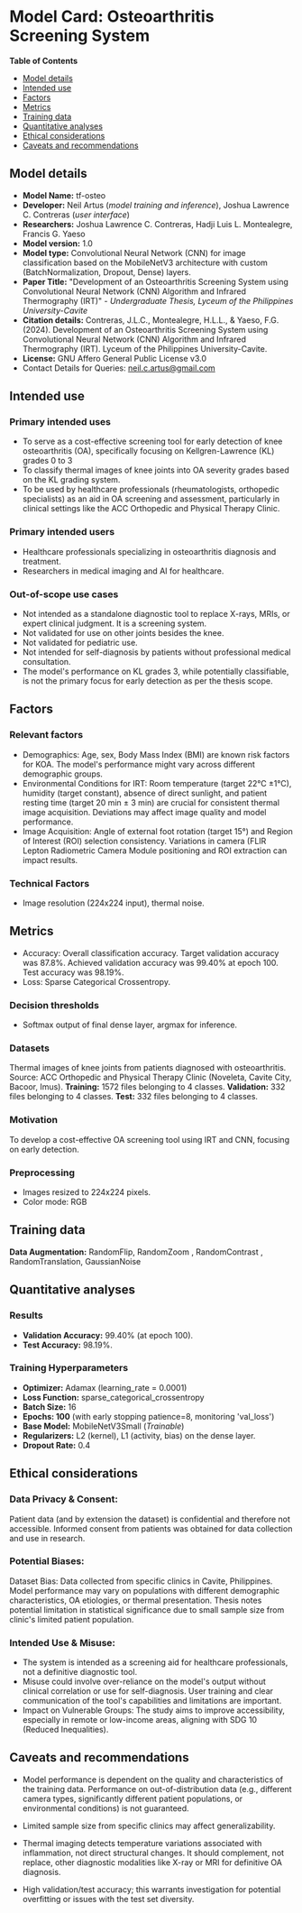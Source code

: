 # Model Card: Osteoarthritis Screening System 

**Table of Contents**

- [Model details](#model-details)
- [Intended use](#intended-use)
- [Factors](#factors)
- [Metrics](#metrics)
- [Training data](#training-data)
- [Quantitative analyses](#quantitative-analyses)
- [Ethical considerations](#ethical-considerations)
- [Caveats and recommendations](#caveats-and-recommendations)

## Model details

- **Model Name:** tf-osteo
- **Developer:** Neil Artus (*model training and inference*), Joshua Lawrence C. Contreras (*user interface*)
- **Researchers:**  Joshua Lawrence C. Contreras, Hadji Luis L. Montealegre, Francis G. Yaeso
- **Model version:** 1.0
- **Model type:** Convolutional Neural Network (CNN) for image classification based on the MobileNetV3 architecture with custom (BatchNormalization, Dropout,  Dense) layers.
- **Paper Title:** "Development of an Osteoarthritis Screening System using Convolutional Neural Network (CNN) Algorithm and Infrared Thermography (IRT)" - *Undergraduate Thesis, Lyceum of the Philippines University-Cavite* 
- **Citation details:** Contreras, J.L.C., Montealegre, H.L.L., & Yaeso, F.G. (2024). Development of an Osteoarthritis Screening System using Convolutional Neural Network (CNN) Algorithm and Infrared Thermography (IRT). Lyceum of the Philippines University-Cavite.
- **License:** GNU Affero General Public License v3.0
- Contact Details for Queries: neil.c.artus@gmail.com

## Intended use

### Primary intended uses
- To serve as a cost-effective screening tool for early detection of knee osteoarthritis (OA), specifically focusing on Kellgren-Lawrence (KL) grades 0 to 3
- To classify thermal images of knee joints into OA severity grades based on the KL grading system.
- To be used by healthcare professionals (rheumatologists, orthopedic specialists) as an aid in OA screening and assessment, particularly in clinical settings like the ACC Orthopedic and Physical Therapy Clinic.
### Primary intended users
- Healthcare professionals specializing in osteoarthritis diagnosis and treatment.
- Researchers in medical imaging and AI for healthcare.

### Out-of-scope use cases
- Not intended as a standalone diagnostic tool to replace X-rays, MRIs, or expert clinical judgment. It is a screening system.
- Not validated for use on other joints besides the knee.
- Not validated for pediatric use.
- Not intended for self-diagnosis by patients without professional medical consultation.
- The model's performance on KL grades 3, while potentially classifiable, is not the primary focus for early detection as per the thesis scope.
  
## Factors

### Relevant factors
- Demographics: Age, sex, Body Mass Index (BMI) are known risk factors for KOA. The model's performance might vary across different demographic groups.
- Environmental Conditions for IRT: Room temperature (target 22°C ±1°C), humidity (target constant), absence of direct sunlight, and patient resting time (target 20 min ± 3 min) are crucial for consistent thermal image acquisition. Deviations may affect image quality and model performance.
- Image Acquisition: Angle of external foot rotation (target 15°) and Region of Interest (ROI) selection consistency. Variations in camera (FLIR Lepton Radiometric Camera Module positioning and ROI extraction can impact results.

### Technical Factors 
- Image resolution (224x224 input), thermal noise.
  
## Metrics
- Accuracy: Overall classification accuracy. Target validation accuracy was 87.8%. Achieved validation accuracy was 99.40% at epoch 100. Test accuracy was 98.19%.
- Loss: Sparse Categorical Crossentropy.

### Decision thresholds
- Softmax output of final dense layer, argmax for inference.
  
### Datasets
Thermal images of knee joints from patients diagnosed with osteoarthritis.
Source: ACC Orthopedic and Physical Therapy Clinic (Noveleta, Cavite City, Bacoor, Imus).
**Training:** 1572 files belonging to 4 classes. **Validation:** 332 files belonging to 4 classes. **Test:** 332 files belonging to 4 classes.

### Motivation
To develop a cost-effective OA screening tool using IRT and CNN, focusing on early detection.

### Preprocessing
- Images resized to 224x224 pixels.
- Color mode: RGB
  
## Training data
**Data Augmentation:** RandomFlip, RandomZoom , RandomContrast , RandomTranslation, GaussianNoise

## Quantitative analyses

### Results

- **Validation Accuracy:** 99.40% (at epoch 100).
- **Test Accuracy:** 98.19%.
  
### Training Hyperparameters
- **Optimizer:** Adamax (learning_rate = 0.0001)
- **Loss Function:** sparse_categorical_crossentropy
- **Batch Size:** 16
- **Epochs: 100** (with early stopping patience=8, monitoring 'val_loss')
- **Base Model:** MobileNetV3Small (*Trainable*)
- **Regularizers:** L2 (kernel), L1 (activity, bias) on the dense layer.
- **Dropout Rate:** 0.4

## Ethical considerations

### Data Privacy & Consent:

Patient data (and by extension the dataset) is confidential and therefore not accessible.
Informed consent from patients was obtained for data collection and use in research.

### Potential Biases:

Dataset Bias: Data collected from specific clinics in Cavite, Philippines. Model performance may vary on populations with different demographic characteristics, OA etiologies, or thermal presentation. Thesis notes potential limitation in statistical significance due to small sample size from clinic's limited patient population.

### Intended Use & Misuse:

- The system is intended as a screening aid for healthcare professionals, not a definitive diagnostic tool.
- Misuse could involve over-reliance on the model's output without clinical correlation or use for self-diagnosis. User training and clear communication of the tool's capabilities and limitations are important.
- Impact on Vulnerable Groups: The study aims to improve accessibility, especially in remote or low-income areas, aligning with SDG 10 (Reduced Inequalities).

## Caveats and recommendations

- Model performance is dependent on the quality and characteristics of the training data. Performance on out-of-distribution data (e.g., different camera types, significantly different patient populations, or environmental conditions) is not guaranteed.

- Limited sample size from specific clinics may affect generalizability.

- Thermal imaging detects temperature variations associated with inflammation, not direct structural changes. It should complement, not replace, other diagnostic modalities like X-ray or MRI for definitive OA diagnosis.

- High validation/test accuracy; this warrants investigation for potential overfitting or issues with the test set diversity.

